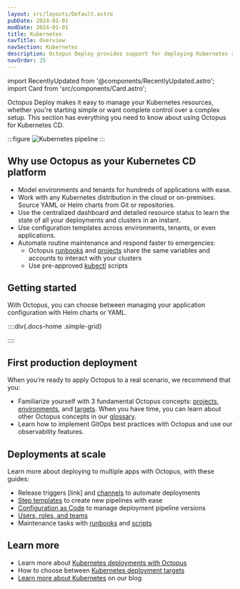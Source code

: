 ```yaml
---
layout: src/layouts/Default.astro
pubDate: 2024-01-01
modDate: 2024-01-01
title: Kubernetes
navTitle: Overview
navSection: Kubernetes
description: Octopus Deploy provides support for deploying Kubernetes resources.
navOrder: 25
---
```


import RecentlyUpdated from '@components/RecentlyUpdated.astro';
import Card from 'src/components/Card.astro';

Octopus Deploy makes it easy to manage your Kubernetes resources, whether you're starting simple or want complete control over a complex setup. This section has everything you need to know about using Octopus for Kubernetes CD.

:::figure
![Kubernetes pipeline](/docs/deployments/kubernetes/pipeline-visual-k8s.png)
:::

## Why use Octopus as your Kubernetes CD platform
- Model environments and tenants for hundreds of applications with ease.
- Work with any Kubernetes distribution in the cloud or on-premises. Source YAML or Helm charts from Git or repositories.
- Use the centralized dashboard and detailed resource status to learn the state of all your deployments and clusters in an instant.
- Use configuration templates across environments, tenants, or even applications.
- Automate routine maintenance and respond faster to emergencies:
  - Octopus [runbooks](https://octopus.com/docs/runbooks/) and [projects](https://octopus.com/docs/projects) share the same variables and accounts to interact with your clusters
  - Use pre-approved [kubectl](https://octopus.com/docs/deployments/kubernetes/kubectl) scripts

## Getting started
With Octopus, you can choose between managing your application configuration with Helm charts or YAML.

::::div{.docs-home .simple-grid}

<Card
  description="Learn more about how you can use Octopus variables for Helm values in our Helm documentation."
  imgAlt="Helm logo"
  imgSrc="/docs/img/helm-logo.png"
  link="/docs/deployments/kubernetes/helm-update"
  title="Helm deployment guide"
/>

<Card
  description="Start with our YAML deployment guide if you intend to use plain YAML."
  imgAlt="Yaml logo"
  imgSrc="/docs/img/yaml-logo.png"
  link="/docs/getting-started/first-kubernetes-deployment"
  title="YAML deployment guide"
/>

<Card
  description="Consider using Kustomize with Octopus for more templating capabilities."
  imgAlt="Kustomize and Octopus logo"
  imgSrc="/docs/img/kustomize-octopus-logo.png"
  link="/docs/deployments/kubernetes/kustomize"
  title="Kustomize with Octopus"
/>

<Card
  description="You can also create a configuration with our UI, and Octopus will generate YAML behind the scenes for you."
  imgAlt="Octopus logo"
  imgSrc="/docs/img/octopus-deploy-logo.png"
  link="/docs/deployments/kubernetes/deploy-container"
  title="Use the Octopus UI"
/>

::::

## First production deployment
When you’re ready to apply Octopus to a real scenario, we recommend that you:
- Familiarize yourself with 3 fundamental Octopus concepts: [projects](https://octopus.com/docs/projects), [environments](https://octopus.com/docs/infrastructure/environments), and [targets](https://octopus.com/docs/infrastructure/deployment-targets). When you have time, you can learn about other Octopus concepts in our [glossary](https://octopus.com/docs/getting-started/glossary).
- Learn how to implement GitOps best practices with Octopus and use our observability features.

## Deployments at scale
Learn more about deploying to multiple apps with Octopus, with these guides:
- Release triggers [link] and [channels](https://octopus.com/docs/releases/channels) to automate deployments
- [Step templates](https://octopus.com/docs/projects/custom-step-templates) to create new pipelines with ease
- [Configuration as Code](https://octopus.com/docs/projects/version-control) to manage deployment pipeline versions
- [Users, roles, and teams](https://octopus.com/docs/getting-started/best-practices/users-roles-and-teams)
- Maintenance tasks with [runbooks](https://octopus.com/docs/runbooks/) and [scripts](https://octopus.com/docs/deployments/kubernetes/kubectl)

## Learn more
- Learn more about [Kubernetes deployments with Octopus](https://octopus.com/use-case/kubernetes)
- How to choose between [Kubernetes deployment targets](https://octopus.com/docs/infrastructure/deployment-targets/kubernetes-target)
- [Learn more about Kubernetes](https://octopus.com/blog/search?context=blog&q=kubernetes) on our blog
